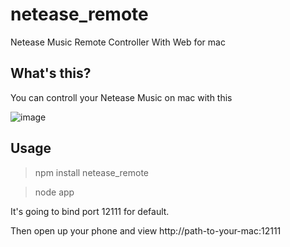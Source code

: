 # netease_remote
Netease Music Remote Controller With Web for mac

## What's this?
You can controll your Netease Music on mac with this

![image](http://i.imgur.com/nrFhIOB.png)

## Usage

> npm install netease_remote

> node app

It's going to bind port 12111 for default.

Then open up your phone and view http://path-to-your-mac:12111